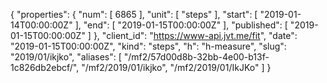 {
  "properties": {
    "num": [
      6865
    ],
    "unit": [
      "steps"
    ],
    "start": [
      "2019-01-14T00:00:00Z"
    ],
    "end": [
      "2019-01-15T00:00:00Z"
    ],
    "published": [
      "2019-01-15T00:00:00Z"
    ]
  },
  "client_id": "https://www-api.jvt.me/fit",
  "date": "2019-01-15T00:00:00Z",
  "kind": "steps",
  "h": "h-measure",
  "slug": "2019/01/ikjko",
  "aliases": [
    "/mf2/57d00d8b-32bb-4e00-b13f-1c826db2ebcf/",
    "/mf2/2019/01/ikjko",
    "/mf2/2019/01/IkJKo"
  ]
}
